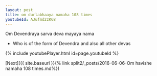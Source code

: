 ```yaml
---
layout: post
title: om durlabhaaya namaha 108 times
youtubeId: AJufmd2zK68
---
```

 
 
Om Devendraya sarva deva mayaya nama 
 
 -  Who is of the form of Devendra and also all other devas 
 
  
 
  
 
 
 
 
 
 


{% include youtubePlayer.html id=page.youtubeId %}
 
[Next]({{ site.baseurl }}{% link  split2/_posts/2016-06-06-Om havishe namaha 108 times.md%})
 
